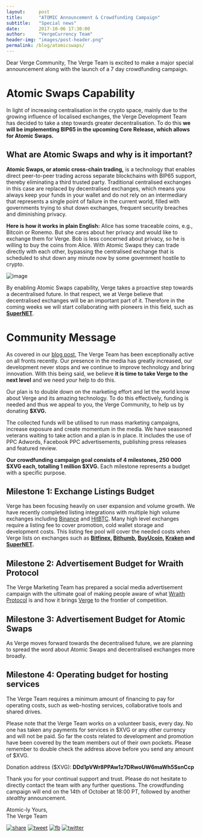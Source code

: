 ```yaml
---
layout:     post
title:      "ATOMIC Announcement & Crowdfunding Campaign"
subtitle:   "Special news"
date:       2017-10-06 17:30:00
author:     "VergeCurrency Team"
header-img: "images/post-header.png"
permalink: /blog/atomicswaps/
---
```


Dear Verge Community,
The Verge Team is excited to make a major special announcement along with the launch of a 7 day crowdfunding campaign.

Atomic Swaps Capability
=====================

In light of increasing centralisation in the crypto space, mainly due to the growing influence of localised exchanges, the Verge Development Team has decided to take a step towards greater decentralisation. To do this **we will be implementing BIP65 in the upcoming Core Release, which allows for Atomic Swaps.**

What are Atomic Swaps and why is it important?
------------------------

**Atomic Swaps, or atomic cross-chain trading,** is a technology that enables direct peer-to-peer trading across separate blockchains with BIP65 support, thereby eliminating a third trusted party. Traditional centralised exchanges in this case are replaced by decentralised exchanges, which means you always keep your funds in your wallet and do not rely on an intermediary that represents a single point of failure in the current world, filled with governments trying to shut down exchanges, frequent security breaches and diminishing privacy.

**Here is how it works in plain English:**
Alice has some traceable coins, e.g., Bitcoin or Ronemo. But she cares about her privacy and would like to exchange them for Verge. Bob is less concerned about privacy, so he is willing to buy the coins from Alice. With Atomic Swaps they can trade directly with each other, bypassing the centralised exchange that is scheduled to shut down any minute now by some government hostile to crypto.

![image]({{site.baseUrl}}/images/atomicswaps.png)

By enabling Atomic Swaps capability, Verge takes a proactive step towards a decentralised future. In that respect, we at Verge believe that decentralised exchanges will be an important part of it. Therefore in the coming weeks we will start collaborating with pioneers in this field, such as **[SuperNET](https://www.supernet.org/)**.

Community Message
============================

As covered in our [blog post](https://medium.com/verge-currency-xvg/september-overview-the-roadmap-update-bde7943b46ea), The Verge Team has been exceptionally active on all fronts recently. Our presence in the media has greatly increased, our development never stops and we continue to improve technology and bring innovation. With this being said, we believe **it is time to take Verge to the next level** and we need *your* help to do this.

Our plan is to double down on the marketing effort and let the world know about Verge and its amazing technology. To do this effectively, funding is needed and thus we appeal to you, the Verge Community, to help us by donating **$XVG.**

The collected funds will be utilised to run mass marketing campaigns, increase exposure and create momentum in the media. We have seasoned veterans waiting to take action and a plan is in place. It includes the use of PPC Adwords, Facebook PPC advertisements, publishing press releases and featured review.

**Our crowdfunding campaign goal consists of 4 milestones, 250 000 $XVG each, totalling 1 million $XVG.** Each milestone represents a budget with a specific purpose.

Milestone 1: Exchange Listings Budget
----------------------------

Verge has been focusing heavily on user expansion and volume growth. We have recently completed listing integrations with multiple high volume exchanges including [Binance](https://www.binance.com/) and [HitBTC](https://hitbtc.com/). Many high level exchanges require a listing fee to cover promotion, cold wallet storage and development costs. This listing fee pool will cover the needed costs when Verge lists on exchanges such as **[Bitfinex](https://www.bitfinex.com/), [Bithumb](https://www.bithumb.com/), [BuyUcoin](http://buyucoin/), [Kraken](https://www.kraken.com/) and [SuperNET](https://www.supernet.org/).**

Milestone 2: Advertisement Budget for Wraith Protocol
----------------------

The Verge Marketing Team has prepared a social media advertisement campaign with the ultimate goal of making people aware of what [Wraith Protocol](https://www.youtube.com/watch?v=Yj8AskTpra0) is and how it brings [Verge](https://vergecurrency.com/) to the frontier of competition.

Milestone 3: Advertisement Budget for Atomic Swaps
--------------------

As Verge moves forward towards the decentralised future, we are planning to spread the word about Atomic Swaps and decentralised exchanges more broadly.

Milestone 4: Operating budget for hosting services
--------------------------

The Verge Team requires a minimum amount of financing to pay for operating costs, such as web-hosting services, collaborative tools and shared drives.

Please note that the Verge Team works on a volunteer basis, every day.
No one has taken any payments for services in $XVG or any other currency and will not be paid. So far the costs related to development and promotion have been covered by the team members out of their own pockets.
Please remember to double check the address above before you send any amount of $XVG.

Donation address ($XVG):
**DDd1pVWr8PPAw1z7DRwoUW6maWh5SsnCcp**

Thank you for your continual support and trust. Please do not hesitate to directly contact the team with any further questions.
The crowdfunding campaign will end on the 14th of October at 18:00 PT, followed by another *stealthy* announcement.

Atomic-ly Yours,  
The Verge Team

[![share](https://i.imgur.com/SY8iIIo.png)](https://www.facebook.com/sharer/sharer.php?u=https%3A//medium.com/verge-currency-xvg/atomic-announcement-crowdfunding-campaign-3173d1a8473d) [![tweet](https://i.imgur.com/GaU3g0i.png)](https://twitter.com/home?status=%23Verge%20Supporting%20Atomic%20Swaps%3A%20https%3A//goo.gl/uSfpgn%0A%23VergeNews%20%23XVG%20%23privacy%20%23crypto%20%20%23cryptocurrency%20%23altcoins)
[![fb](https://i.imgur.com/GUcvbwS.png)](https://www.facebook.com/VERGEcurrency/) [![twitter](https://i.imgur.com/XIYm5p4.png)](https://twitter.com/vergecurrency)
